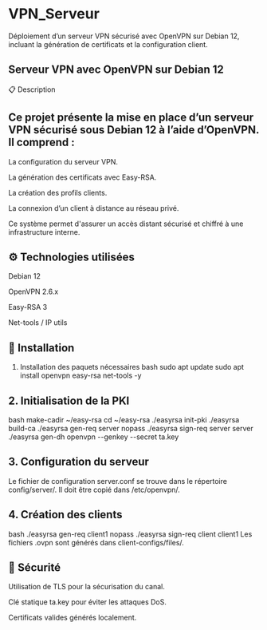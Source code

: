 # VPN_Serveur
Déploiement d’un serveur VPN sécurisé avec OpenVPN sur Debian 12, incluant la génération de certificats et la configuration client.
## Serveur VPN avec OpenVPN sur Debian 12
📋 Description
## Ce projet présente la mise en place d’un serveur VPN sécurisé sous Debian 12 à l’aide d’OpenVPN. Il comprend :

La configuration du serveur VPN.

La génération des certificats avec Easy-RSA.

La création des profils clients.

La connexion d’un client à distance au réseau privé.

Ce système permet d'assurer un accès distant sécurisé et chiffré à une infrastructure interne.

## ⚙️ Technologies utilisées
Debian 12

OpenVPN 2.6.x

Easy-RSA 3

Net-tools / IP utils

## 🚀 Installation
1. Installation des paquets nécessaires
bash
sudo apt update
sudo apt install openvpn easy-rsa net-tools -y
## 2. Initialisation de la PKI
bash
make-cadir ~/easy-rsa
cd ~/easy-rsa
./easyrsa init-pki
./easyrsa build-ca
./easyrsa gen-req server nopass
./easyrsa sign-req server server
./easyrsa gen-dh
openvpn --genkey --secret ta.key

## 3. Configuration du serveur
Le fichier de configuration server.conf se trouve dans le répertoire config/server/. Il doit être copié dans /etc/openvpn/.

## 4. Création des clients
bash
./easyrsa gen-req client1 nopass
./easyrsa sign-req client client1
Les fichiers .ovpn sont générés dans client-configs/files/.

## 🔐 Sécurité
Utilisation de TLS pour la sécurisation du canal.

Clé statique ta.key pour éviter les attaques DoS.

Certificats valides générés localement.

